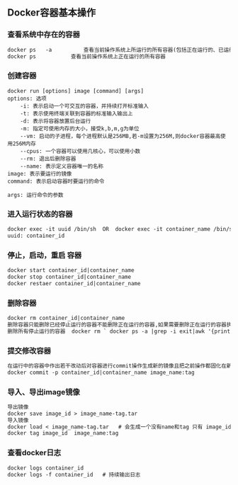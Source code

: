 ## Docker容器基本操作

### 查看系统中存在的容器

```reStructuredText
docker ps	-a			查看当前操作系统上所运行的所有容器(包括正在运行的、已运行完毕的)
docker ps			查看当前操作系统上正在运行的所有容器
```



### 创建容器

```
docker run [options] image [command] [args]
options: 选项
    -i: 表示启动一个可交互的容器，并持续打开标准输入
    -t: 表示使用终端关联到容器的标准输入输出上
    -d: 表示将容器放置后台运行
    -m: 指定可使用内存的大小，接受k,b,m,g为单位
    --vm: 启动的子进程，每个进程默认是256MB,若-m设置为256M,则docker容器最高使用256M内存
    --cpus:	一个容器可以使用几核心，可以使用小数
    --rm: 退出后删除容器
    --name: 表示定义容器唯一的名称
image: 表示要运行的镜像
command: 表示启动容器时要运行的命令

args: 运行命令的参数
```



### 进入运行状态的容器

```reStructuredText
docker exec -it uuid /bin/sh  OR  docker exec -it container_name /bin/sh
uuid: container_id 
```



### 停止，启动，重启 容器

```reStructuredText
docker start container_id|container_name
docker stop container_id|container_name
docker restaer container_id|container_name
```



### 删除容器

```reStructuredText
docker rm container_id|container_name
删除容器只能删除已经停止运行的容器不能删除正在运行的容器,如果需要删除正在运行的容器执行 docker rm -f container_id
删除所有停止运行的容器  docker rm ` docker ps -a |grep -i exit|awk '{print $1}'`
```



### 提交修改容器

```reStructuredText
在运行中的容器中作出若干改动后对容器进行commit操作生成新的镜像且把之前操作都固化在新生成的镜像中
docker commit -p container_id|container_name image_name:tag
```



### 导入、导出image镜像

```reStructuredText
导出镜像
docker save image_id > image_name-tag.tar
导入镜像
docker load < image_name-tag.tar   # 会生成一个没有name和tag 只有 image_id的镜像文件
docker tag image_id  image_name:tag
```



### 查看docker日志

```reStructuredText
docker logs container_id
docker logs -f container_id   # 持续输出日志
```

